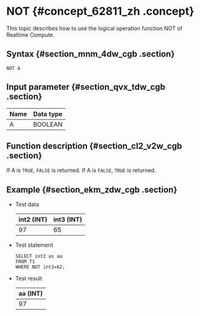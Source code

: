 # NOT {#concept_62811_zh .concept}

This topic describes how to use the logical operation function NOT of Realtime Compute.

## Syntax {#section_mnm_4dw_cgb .section}

```language-sql
NOT A

```

## Input parameter {#section_qvx_tdw_cgb .section}

|Name|Data type|
|----|---------|
|A|BOOLEAN|

## Function description {#section_cl2_v2w_cgb .section}

If A is `TRUE`, `FALSE` is returned. If A is `FALSE`, `TRUE` is returned.

## Example {#section_ekm_zdw_cgb .section}

-   Test data

    |int2 \(INT\)|int3 \(INT\)|
    |------------|------------|
    |97|65|

-   Test statement

    ```
    SELECT int2 as aa
    FROM T1
    WHERE NOT int3=62;
    
    ```

-   Test result

    |aa \(INT\)|
    |----------|
    |97|



